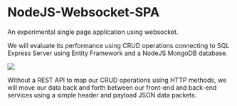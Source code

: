 # NodeJS-Websocket-SPA
An experimental single page application using websocket.

We will evaluate its performance using CRUD operations connecting to SQL Express Server
using Entity Framework and a NodeJS MongoDB database.

![](https://github.com/EdoLabWorks/ximgs/blob/master/WebSocketSPA.png)

Without a REST API to map our CRUD operations using HTTP methods,
we will move our data back and forth between our front-end and back-end services using a simple header and payload JSON data packets.







